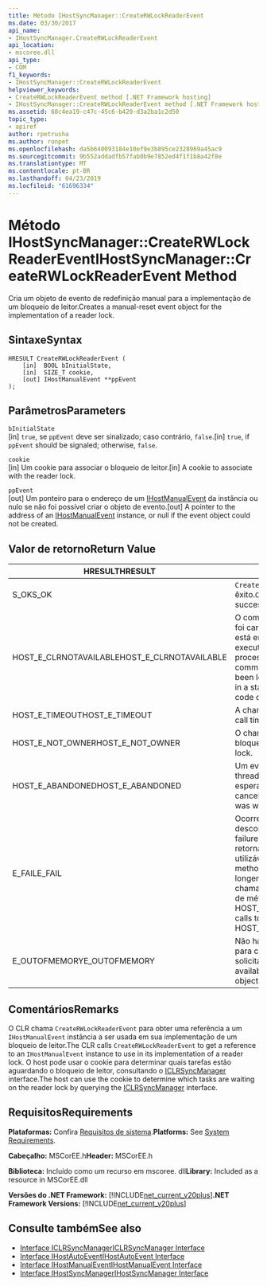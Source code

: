 ```yaml
---
title: Método IHostSyncManager::CreateRWLockReaderEvent
ms.date: 03/30/2017
api_name:
- IHostSyncManager.CreateRWLockReaderEvent
api_location:
- mscoree.dll
api_type:
- COM
f1_keywords:
- IHostSyncManager::CreateRWLockReaderEvent
helpviewer_keywords:
- CreateRWLockReaderEvent method [.NET Framework hosting]
- IHostSyncManager::CreateRWLockReaderEvent method [.NET Framework hosting]
ms.assetid: 68c4ea19-c47c-45c6-b420-d3a2ba1c2d50
topic_type:
- apiref
author: rpetrusha
ms.author: ronpet
ms.openlocfilehash: da5b640093184e10ef9e3b895ce2328969a45ac9
ms.sourcegitcommit: 9b552addadfb57fab0b9e7852ed4f1f1b8a42f8e
ms.translationtype: MT
ms.contentlocale: pt-BR
ms.lasthandoff: 04/23/2019
ms.locfileid: "61696334"
---
```

# <a name="ihostsyncmanagercreaterwlockreaderevent-method"></a><span data-ttu-id="d98d1-102">Método IHostSyncManager::CreateRWLockReaderEvent</span><span class="sxs-lookup"><span data-stu-id="d98d1-102">IHostSyncManager::CreateRWLockReaderEvent Method</span></span>
<span data-ttu-id="d98d1-103">Cria um objeto de evento de redefinição manual para a implementação de um bloqueio de leitor.</span><span class="sxs-lookup"><span data-stu-id="d98d1-103">Creates a manual-reset event object for the implementation of a reader lock.</span></span>  
  
## <a name="syntax"></a><span data-ttu-id="d98d1-104">Sintaxe</span><span class="sxs-lookup"><span data-stu-id="d98d1-104">Syntax</span></span>  
  
```  
HRESULT CreateRWLockReaderEvent (  
    [in]  BOOL bInitialState,  
    [in]  SIZE_T cookie,  
    [out] IHostManualEvent **ppEvent  
);  
```  
  
## <a name="parameters"></a><span data-ttu-id="d98d1-105">Parâmetros</span><span class="sxs-lookup"><span data-stu-id="d98d1-105">Parameters</span></span>  
 `bInitialState`  
 <span data-ttu-id="d98d1-106">[in] `true`, se `ppEvent` deve ser sinalizado; caso contrário, `false`.</span><span class="sxs-lookup"><span data-stu-id="d98d1-106">[in] `true`, if `ppEvent` should be signaled; otherwise, `false`.</span></span>  
  
 `cookie`  
 <span data-ttu-id="d98d1-107">[in] Um cookie para associar o bloqueio de leitor.</span><span class="sxs-lookup"><span data-stu-id="d98d1-107">[in] A cookie to associate with the reader lock.</span></span>  
  
 `ppEvent`  
 <span data-ttu-id="d98d1-108">[out] Um ponteiro para o endereço de um [IHostManualEvent](../../../../docs/framework/unmanaged-api/hosting/ihostmanualevent-interface.md) da instância ou nulo se não foi possível criar o objeto de evento.</span><span class="sxs-lookup"><span data-stu-id="d98d1-108">[out] A pointer to the address of an [IHostManualEvent](../../../../docs/framework/unmanaged-api/hosting/ihostmanualevent-interface.md) instance, or null if the event object could not be created.</span></span>  
  
## <a name="return-value"></a><span data-ttu-id="d98d1-109">Valor de retorno</span><span class="sxs-lookup"><span data-stu-id="d98d1-109">Return Value</span></span>  
  
|<span data-ttu-id="d98d1-110">HRESULT</span><span class="sxs-lookup"><span data-stu-id="d98d1-110">HRESULT</span></span>|<span data-ttu-id="d98d1-111">Descrição</span><span class="sxs-lookup"><span data-stu-id="d98d1-111">Description</span></span>|  
|-------------|-----------------|  
|<span data-ttu-id="d98d1-112">S_OK</span><span class="sxs-lookup"><span data-stu-id="d98d1-112">S_OK</span></span>|<span data-ttu-id="d98d1-113">`CreateRWLockReaderEvent` retornado com êxito.</span><span class="sxs-lookup"><span data-stu-id="d98d1-113">`CreateRWLockReaderEvent` returned successfully.</span></span>|  
|<span data-ttu-id="d98d1-114">HOST_E_CLRNOTAVAILABLE</span><span class="sxs-lookup"><span data-stu-id="d98d1-114">HOST_E_CLRNOTAVAILABLE</span></span>|<span data-ttu-id="d98d1-115">O common language runtime (CLR) não foi carregado em um processo ou o CLR está em um estado em que ele não pode executar o código gerenciado ou processar a chamada com êxito.</span><span class="sxs-lookup"><span data-stu-id="d98d1-115">The common language runtime (CLR) has not been loaded into a process, or the CLR is in a state in which it cannot run managed code or process the call successfully.</span></span>|  
|<span data-ttu-id="d98d1-116">HOST_E_TIMEOUT</span><span class="sxs-lookup"><span data-stu-id="d98d1-116">HOST_E_TIMEOUT</span></span>|<span data-ttu-id="d98d1-117">A chamada atingiu o tempo limite.</span><span class="sxs-lookup"><span data-stu-id="d98d1-117">The call timed out.</span></span>|  
|<span data-ttu-id="d98d1-118">HOST_E_NOT_OWNER</span><span class="sxs-lookup"><span data-stu-id="d98d1-118">HOST_E_NOT_OWNER</span></span>|<span data-ttu-id="d98d1-119">O chamador não é proprietário do bloqueio.</span><span class="sxs-lookup"><span data-stu-id="d98d1-119">The caller does not own the lock.</span></span>|  
|<span data-ttu-id="d98d1-120">HOST_E_ABANDONED</span><span class="sxs-lookup"><span data-stu-id="d98d1-120">HOST_E_ABANDONED</span></span>|<span data-ttu-id="d98d1-121">Um evento foi cancelado enquanto um thread bloqueado ou fibra estava esperando por ele.</span><span class="sxs-lookup"><span data-stu-id="d98d1-121">An event was canceled while a blocked thread or fiber was waiting on it.</span></span>|  
|<span data-ttu-id="d98d1-122">E_FAIL</span><span class="sxs-lookup"><span data-stu-id="d98d1-122">E_FAIL</span></span>|<span data-ttu-id="d98d1-123">Ocorreu uma falha catastrófica desconhecida.</span><span class="sxs-lookup"><span data-stu-id="d98d1-123">An unknown catastrophic failure occurred.</span></span> <span data-ttu-id="d98d1-124">Quando um método retornar E_FAIL, o CLR não é mais utilizável dentro do processo.</span><span class="sxs-lookup"><span data-stu-id="d98d1-124">When a method returns E_FAIL, the CLR is no longer usable within the process.</span></span> <span data-ttu-id="d98d1-125">As chamadas subsequentes à hospedagem de métodos de retorno HOST_E_CLRNOTAVAILABLE.</span><span class="sxs-lookup"><span data-stu-id="d98d1-125">Subsequent calls to hosting methods return HOST_E_CLRNOTAVAILABLE.</span></span>|  
|<span data-ttu-id="d98d1-126">E_OUTOFMEMORY</span><span class="sxs-lookup"><span data-stu-id="d98d1-126">E_OUTOFMEMORY</span></span>|<span data-ttu-id="d98d1-127">Não havia memória suficiente disponível para criar o objeto de evento solicitado.</span><span class="sxs-lookup"><span data-stu-id="d98d1-127">Not enough memory was available to create the requested event object.</span></span>|  
  
## <a name="remarks"></a><span data-ttu-id="d98d1-128">Comentários</span><span class="sxs-lookup"><span data-stu-id="d98d1-128">Remarks</span></span>  
 <span data-ttu-id="d98d1-129">O CLR chama `CreateRWLockReaderEvent` para obter uma referência a um `IHostManualEvent` instância a ser usada em sua implementação de um bloqueio de leitor.</span><span class="sxs-lookup"><span data-stu-id="d98d1-129">The CLR calls `CreateRWLockReaderEvent` to get a reference to an `IHostManualEvent` instance to use in its implementation of a reader lock.</span></span> <span data-ttu-id="d98d1-130">O host pode usar o cookie para determinar quais tarefas estão aguardando o bloqueio de leitor, consultando o [ICLRSyncManager](../../../../docs/framework/unmanaged-api/hosting/iclrsyncmanager-interface.md) interface.</span><span class="sxs-lookup"><span data-stu-id="d98d1-130">The host can use the cookie to determine which tasks are waiting on the reader lock by querying the [ICLRSyncManager](../../../../docs/framework/unmanaged-api/hosting/iclrsyncmanager-interface.md) interface.</span></span>  
  
## <a name="requirements"></a><span data-ttu-id="d98d1-131">Requisitos</span><span class="sxs-lookup"><span data-stu-id="d98d1-131">Requirements</span></span>  
 <span data-ttu-id="d98d1-132">**Plataformas:** Confira [Requisitos de sistema](../../../../docs/framework/get-started/system-requirements.md).</span><span class="sxs-lookup"><span data-stu-id="d98d1-132">**Platforms:** See [System Requirements](../../../../docs/framework/get-started/system-requirements.md).</span></span>  
  
 <span data-ttu-id="d98d1-133">**Cabeçalho:** MSCorEE.h</span><span class="sxs-lookup"><span data-stu-id="d98d1-133">**Header:** MSCorEE.h</span></span>  
  
 <span data-ttu-id="d98d1-134">**Biblioteca:** Incluído como um recurso em mscoree. dll</span><span class="sxs-lookup"><span data-stu-id="d98d1-134">**Library:** Included as a resource in MSCorEE.dll</span></span>  
  
 <span data-ttu-id="d98d1-135">**Versões do .NET Framework:** [!INCLUDE[net_current_v20plus](../../../../includes/net-current-v20plus-md.md)]</span><span class="sxs-lookup"><span data-stu-id="d98d1-135">**.NET Framework Versions:** [!INCLUDE[net_current_v20plus](../../../../includes/net-current-v20plus-md.md)]</span></span>  
  
## <a name="see-also"></a><span data-ttu-id="d98d1-136">Consulte também</span><span class="sxs-lookup"><span data-stu-id="d98d1-136">See also</span></span>

- [<span data-ttu-id="d98d1-137">Interface ICLRSyncManager</span><span class="sxs-lookup"><span data-stu-id="d98d1-137">ICLRSyncManager Interface</span></span>](../../../../docs/framework/unmanaged-api/hosting/iclrsyncmanager-interface.md)
- [<span data-ttu-id="d98d1-138">Interface IHostAutoEvent</span><span class="sxs-lookup"><span data-stu-id="d98d1-138">IHostAutoEvent Interface</span></span>](../../../../docs/framework/unmanaged-api/hosting/ihostautoevent-interface.md)
- [<span data-ttu-id="d98d1-139">Interface IHostManualEvent</span><span class="sxs-lookup"><span data-stu-id="d98d1-139">IHostManualEvent Interface</span></span>](../../../../docs/framework/unmanaged-api/hosting/ihostmanualevent-interface.md)
- [<span data-ttu-id="d98d1-140">Interface IHostSyncManager</span><span class="sxs-lookup"><span data-stu-id="d98d1-140">IHostSyncManager Interface</span></span>](../../../../docs/framework/unmanaged-api/hosting/ihostsyncmanager-interface.md)
